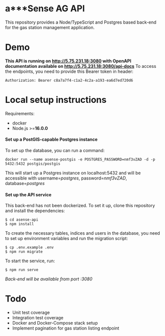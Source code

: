# a***Sense AG API
This repository provides a Node/TypeScript and Postgres based back-end for the gas station management application.
# Demo
**This API is running on http://5.75.231.18:3080 with OpenAPI documentation available on http://5.75.231.18:3080/api-docs**
To access the endpoints, you need to provide this Bearer token in header:

    Authorization: Bearer c8a7a7f4-c1a2-4c2a-a193-ea6d7ed720d6
# Local setup instructions
Requirements:

 - docker
 - Node.js >=**16.0.0**

#### Set up a PostGIS-capable Postgres instance
To set up the database, you can run a command:

    docker run --name asense-postgis -e POSTGRES_PASSWORD=nmf3vZAD -d -p 5432:5432 postgis/postgis
This will start up a Postgres instance on localhost:5432 and will be accessible with username=*postgres*, password=*nmf3vZAD*, database=*postgres*
#### Set up the API service
This back-end has not been dockerized. To set it up, clone this repository and install the dependencies:

    $ cd asense-api
    $ npm install
To create the necessary tables, indices and users in the database, you need to set up environment variables and run the migration script:

    $ cp .env.example .env
    $ npm run migrate
To start the service, run:

    $ npm run serve
*Back-end will be available from port :3080*

# Todo

 - Unit test coverage
 - Integration test coverage
 - Docker and Docker-Compose stack setup
 - Implement pagination for gas station listing endpoint
